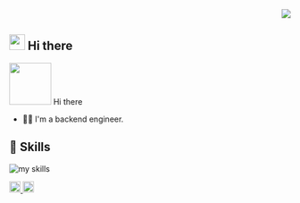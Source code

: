 <!-- 1. GitHub usernameを変更 -->
<div align="right">
  <img src="https://komarev.com/ghpvc/?username=ks24pon" />
</div>


<!-- 2. プロフィールや連絡先を変更 -->
## <img src="https://media.giphy.com/media/hvRJCLFzcasrR4ia7z/giphy.gif" width="28"> Hi there
<img src="https://media3.giphy.com/media/v1.Y2lkPTc5MGI3NjExb3RrMndhZTg5N201cThtd2lyaTlzNzhkZHBsNGtqZjJmMjgydzA1cCZlcD12MV9pbnRlcm5hbF9naWZfYnlfaWQmY3Q9Zw/QIcNvyoZ1nGLpnti8W/giphy.gif" width="75"> Hi there
- 🧑‍💻 I'm a backend engineer.


<!-- 3. 好きな技術スタックに変更 -->
<!-- ライトモート：theme=light, ダークモート：theme=dark -->
<!-- アイコンの選択肢一覧：https://arc.net/l/quote/zizyykfh -->
## 🌱 Skills
<img alt="my skills" src="https://skillicons.dev/icons?theme=dark&perline=7&i=html,css,js,go,php,docker,mysql,postgres,ruby,rails,laravel,postman,tailwind,jquery,notion,git,github,gitlab,figma" />
<br>

<p align="left">
  <a href="https://github.com/ks24pon">
    <img height="20" src="https://img.shields.io/github/followers/Keichan15?label=follow&logo=github&style=flat" />
  </a>
  <a href="https://qiita.com/mak_24">
    <img height="20" src="https://qiita-badge.apiapi.app/s/Keichan_15/posts.svg" />
  </a>
</p>
